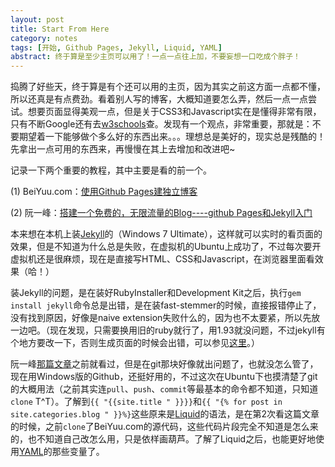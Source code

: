 ```yaml
---
layout: post
title: Start From Here
category: notes
tags: [开始, Github Pages, Jekyll, Liquid, YAML]
abstract: 终于算是至少主页可以用了！一点一点往上加，不要妄想一口吃成个胖子！
---
```


捣腾了好些天，终于算是有个还可以用的主页，因为其实之前这方面一点都不懂，所以还真是有点费劲。看着别人写的博客，大概知道要怎么弄，然后一点一点尝试。想要页面显得美观一点，但是关于<span class="text-en">CSS3</span>和<span class="text-en">Javascript</span>实在是懂得非常有限，只有不断<span class="text-en">Google</span>还有去[w3schools](http://www.w3schools.com/ "w3schools.com")查。发现有一个观点，非常重要，那就是：不要期望着一下能够做个多么好的东西出来。。。理想总是美好的，现实总是残酷的！先拿出一点可用的东西来，再慢慢在其上去增加和改进吧~

记录一下两个重要的教程，其中主要是看的前一个。

(1) BeiYuu.com：[使用Github Pages建独立博客][1]

(2) 阮一峰：[搭建一个免费的，无限流量的Blog----github Pages和Jekyll入门][2]

本来想在本机上装[Jekyll][3]的（<span class="text-en">Windows 7 Ultimate</span>），这样就可以实时的看页面的效果，但是不知道为什么总是失败，在虚拟机的<span class="text-en">Ubuntu</span>上成功了，不过每次要开虚拟机还是很麻烦，现在是直接写<span class="text-en">HTML</span>、<span class="text-en">CSS</span>和<span class="text-en">Javascript</span>，在浏览器里面看效果（哈！）

装Jekyll的问题，是在装好<span class="text-en">RubyInstaller</span>和<span class="text-en">Development Kit</span>之后，执行`gem install jekyll`命令总是出错，是在装<span class="text-en">fast-stemmer</span>的时候，直接报错停止了，没有找到原因，好像是<span class="text-en">naive extension</span>失败什么的，因为也不太要紧，所以先放一边吧。（现在发现，只需要换用旧的<span class="text-en">ruby</span>就行了，用<span class="text-en">1.93</span>就没问题，不过<span class="text-en">jekyll</span>有个地方要改一下，否则生成页面的时候会出错，可以参见[这里](http://www.duzengqiang.com/blog/post/979.html "杜增强.COM - Jekyll在Windows7下面中文编码问题解决方案")。）

阮一峰[那篇文章][2]之前就看过，但是在<span class="text-en">git</span>那块好像就出问题了，也就没怎么管了，现在用<span class="text-en">Windows</span>版的<span class="text-en">Github</span>，还挺好用的，不过这次在<span class="text-en">Ubuntu</span>下也摸清楚了<span class="text-en">git</span>的大概用法（之前其实连`pull`、`push`、`commit`等最基本的命令都不知道，只知道`clone` T\^T）。了解到`{{ "{{site.title " }}}}`和`{{ "{% for post in site.categories.blog " }}%}`这些原来是[Liquid][4]的语法，是在第2次看这篇文章的时候，之前`clone`了BeiYuu.com的源代码，这些代码片段完全不知道是怎么来的，也不知道自己改怎么用，只是依样画葫芦。了解了<span class="text-en">Liquid</span>之后，也能更好地使用[YAML][5]的那些变量了。

[1]: http://beiyuu.com/github-pages/ "使用Github Pages建独立博客"
[2]: http://www.ruanyifeng.com/blog/2012/08/blogging_with_jekyll.html "搭建一个免费的，无限流量的Blog----github Pages和Jekyll入门"
[3]: https://github.com/mojombo/jekyll/wiki "Jekyll Wiki"
[4]: https://github.com/shopify/liquid/wiki "Liquid Wiki"
[5]: https://github.com/mojombo/jekyll/wiki/YAML-Front-Matter "Jekyll Wiki - YAML Front Matter"
